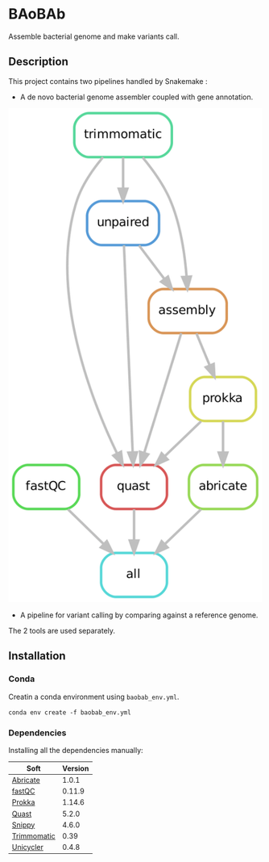 # BAoBAb
Assemble bacterial genome and make variants call.

## Description

This project contains two pipelines handled by Snakemake :
* A de novo bacterial genome assembler coupled with gene annotation.

<p align="center"><img src="genome_assembly/rulegraph_pipeline_assembly.png" alt="pipeline for de novo assembly"></p>

* A pipeline for variant calling by comparing against a reference genome.

The 2 tools are used separately.

## Installation

### Conda

Creatin a conda environment using `baobab_env.yml`.

```
conda env create -f baobab_env.yml
```

### Dependencies

Installing all the dependencies manually:

Soft|Version
---------|------------
[Abricate](https://github.com/tseemann/abricate) | 1.0.1
[fastQC](https://www.bioinformatics.babraham.ac.uk/projects/fastqc/) | 0.11.9
[Prokka](https://github.com/tseemann/prokka) | 1.14.6
[Quast](https://quast.sourceforge.net/) | 5.2.0
[Snippy](https://github.com/tseemann/snippy) | 4.6.0
[Trimmomatic](http://www.usadellab.org/cms/?page=trimmomatic) | 0.39
[Unicycler](https://github.com/rrwick/Unicycler) | 0.4.8
